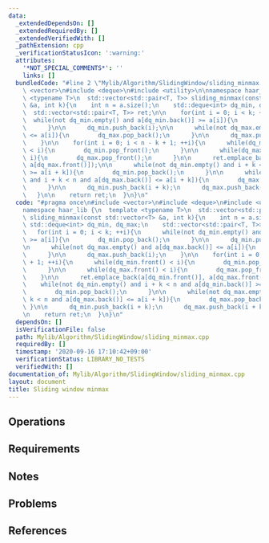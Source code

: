 ```yaml
---
data:
  _extendedDependsOn: []
  _extendedRequiredBy: []
  _extendedVerifiedWith: []
  _pathExtension: cpp
  _verificationStatusIcon: ':warning:'
  attributes:
    '*NOT_SPECIAL_COMMENTS*': ''
    links: []
  bundledCode: "#line 2 \"Mylib/Algorithm/SlidingWindow/sliding_minmax.cpp\"\n#include\
    \ <vector>\n#include <deque>\n#include <utility>\n\nnamespace haar_lib {\n  template\
    \ <typename T>\n  std::vector<std::pair<T, T>> sliding_minmax(const std::vector<T>\
    \ &a, int k){\n    int n = a.size();\n    std::deque<int> dq_min, dq_max;\n  \
    \  std::vector<std::pair<T, T>> ret;\n\n    for(int i = 0; i < k; ++i){\n    \
    \  while(not dq_min.empty() and a[dq_min.back()] >= a[i]){\n        dq_min.pop_back();\n\
    \      }\n\n      dq_min.push_back(i);\n\n      while(not dq_max.empty() and a[dq_max.back()]\
    \ <= a[i]){\n        dq_max.pop_back();\n      }\n\n      dq_max.push_back(i);\n\
    \    }\n\n    for(int i = 0; i < n - k + 1; ++i){\n      while(dq_min.front()\
    \ < i){\n        dq_min.pop_front();\n      }\n\n      while(dq_max.front() <\
    \ i){\n        dq_max.pop_front();\n      }\n\n      ret.emplace_back(a[dq_min.front()],\
    \ a[dq_max.front()]);\n\n      while(not dq_min.empty() and i + k < n and a[dq_min.back()]\
    \ >= a[i + k]){\n        dq_min.pop_back();\n      }\n\n      while(not dq_max.empty()\
    \ and i + k < n and a[dq_max.back()] <= a[i + k]){\n        dq_max.pop_back();\n\
    \      }\n\n      dq_min.push_back(i + k);\n      dq_max.push_back(i + k);\n \
    \   }\n\n    return ret;\n  }\n}\n"
  code: "#pragma once\n#include <vector>\n#include <deque>\n#include <utility>\n\n\
    namespace haar_lib {\n  template <typename T>\n  std::vector<std::pair<T, T>>\
    \ sliding_minmax(const std::vector<T> &a, int k){\n    int n = a.size();\n   \
    \ std::deque<int> dq_min, dq_max;\n    std::vector<std::pair<T, T>> ret;\n\n \
    \   for(int i = 0; i < k; ++i){\n      while(not dq_min.empty() and a[dq_min.back()]\
    \ >= a[i]){\n        dq_min.pop_back();\n      }\n\n      dq_min.push_back(i);\n\
    \n      while(not dq_max.empty() and a[dq_max.back()] <= a[i]){\n        dq_max.pop_back();\n\
    \      }\n\n      dq_max.push_back(i);\n    }\n\n    for(int i = 0; i < n - k\
    \ + 1; ++i){\n      while(dq_min.front() < i){\n        dq_min.pop_front();\n\
    \      }\n\n      while(dq_max.front() < i){\n        dq_max.pop_front();\n  \
    \    }\n\n      ret.emplace_back(a[dq_min.front()], a[dq_max.front()]);\n\n  \
    \    while(not dq_min.empty() and i + k < n and a[dq_min.back()] >= a[i + k]){\n\
    \        dq_min.pop_back();\n      }\n\n      while(not dq_max.empty() and i +\
    \ k < n and a[dq_max.back()] <= a[i + k]){\n        dq_max.pop_back();\n     \
    \ }\n\n      dq_min.push_back(i + k);\n      dq_max.push_back(i + k);\n    }\n\
    \n    return ret;\n  }\n}\n"
  dependsOn: []
  isVerificationFile: false
  path: Mylib/Algorithm/SlidingWindow/sliding_minmax.cpp
  requiredBy: []
  timestamp: '2020-09-16 17:10:42+09:00'
  verificationStatus: LIBRARY_NO_TESTS
  verifiedWith: []
documentation_of: Mylib/Algorithm/SlidingWindow/sliding_minmax.cpp
layout: document
title: Sliding window minmax
---
```


## Operations

## Requirements

## Notes

## Problems

## References
